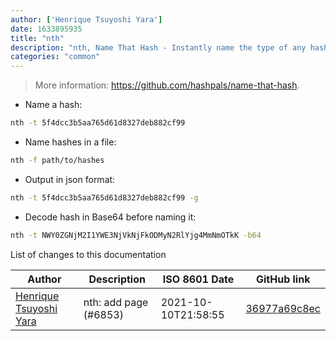 ```yaml
---
author: ['Henrique Tsuyoshi Yara']
date: 1633895935
title: "nth"
description: "nth, Name That Hash - Instantly name the type of any hash."
categories: "common"
---
```

> More information: <https://github.com/hashpals/name-that-hash>.

- Name a hash:

```bash
nth -t 5f4dcc3b5aa765d61d8327deb882cf99
```

- Name hashes in a file:

```bash
nth -f path/to/hashes
```

- Output in json format:

```bash
nth -t 5f4dcc3b5aa765d61d8327deb882cf99 -g
```

- Decode hash in Base64 before naming it:

```bash
nth -t NWY0ZGNjM2I1YWE3NjVkNjFkODMyN2RlYjg4MmNmOTkK -b64
```
List of changes to this documentation


Author | Description | ISO 8601 Date | GitHub link
------|-----|-----|-----
[Henrique Tsuyoshi Yara](mailto:henri.tsuyoshi@hotmail.com) | nth: add page (#6853) | 2021-10-10T21:58:55 | [36977a69c8ec](https://github.com/tldr-pages/tldr/commit/36977a69c8ec64292f71ab2bd6464c3004889025)

